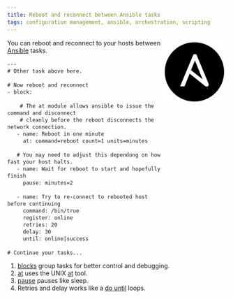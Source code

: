 ```yaml
---
title: Reboot and reconnect between Ansible tasks
tags: configuration management, ansible, orchestration, scripting
---
```


<a href="http://ansible.com"><img style='float:right' alt='go to ansible.com' width='150px' src='/static/images/ansible_logo_round.png' ></a>

You can reboot and reconnect to your hosts between [Ansible](http://ansible.com) tasks. 

    ---
	# Other task above here.

    # Now reboot and reconnect
	- block:

		# The at module allows ansible to issue the command and disconnect 
		# cleanly before the reboot disconnects the network connection.
	   - name: Reboot in one minute
		 at: command=reboot count=1 units=minutes

       # You may need to adjust this dependong on how fast your host halts.
	   - name: Wait for reboot to start and hopefully finish 
		 pause: minutes=2

	   - name: Try to re-connect to rebooted host before continuing  
		 command: /bin/true
		 register: online
		 retries: 20
		 delay: 30
		 until: online|success

	# Continue your tasks...

1. [blocks](http://docs.ansible.com/ansible/playbooks_blocks.html) group tasks for better control and debugging.
1. [at](http://docs.ansible.com/ansible/at_module.html) uses the UNIX [at](https://linux.die.net/man/1/at) tool.
1. [pause](http://docs.ansible.com/ansible/pause_module.html) pauses like sleep.
1. Retries and delay works like a [do until](http://docs.ansible.com/ansible/playbooks_loops.html#do-until-loops) loops.
